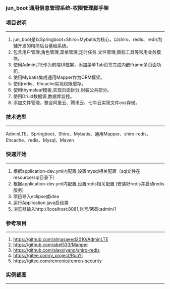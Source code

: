 
### jun_boot 通用信息管理系统-权限管理脚手架

### 项目说明
-------------
1. jun_boot是以Springboot+Shiro+Mybatis为核心，以shiro、redis、redis为辅开发的精简后台基础系统。
2. 包含用户管理,角色管理,菜单管理,定时任务,文件管理,图标工具等常用业务模块。
3. 使用AdminLTE作为前端UI框架，添加菜单Tab页签完成内嵌iframe多页面功能。
4. 使用Mybatis集成通用Mapper作为ORM框架。
5. 使用redis、Ehcache实现权限缓存。
6. 使用thymeleaf模板,实现页面拆分,封装公共部分。
7. 使用Druid数据源,数据库监控。
8. 添加文件管理，整合阿里云、腾讯云、七牛云实现文件oss存储。

### 技术选型
-------------
AdminLTE、Springboot、Shiro、Mybatis、通用Mapper、shiro-redis、Ehcache、redis、Mysql、Maven

### 快速开始
-------------
1. 根据application-dev.yml内配置,设置mysql相关配置（sql文件在resource/sql目录下）
2. 根据application-dev.yml内配置,设置redis相关配置 (安装好redis并启动redis服务)
3. 项目导入eclipse或idea
4. 运行Application.java启动类
5. 浏览器输入http://localhost:8081,账号/密码:admin/1

### 参考项目
-------------
1. https://github.com/almasaeed2010/AdminLTE
2. https://github.com/abel533/Mapper
3. https://github.com/alexxiyang/shiro-redis
4. https://gitee.com/y_project/RuoYi
5. https://gitee.com/renrenio/renren-security

### 实例截图
-------------
